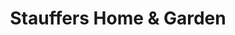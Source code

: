 ---
title: "Stauffers Home & Garden"
url: /lititz/stauffers-home-and-garden/
shop: garden centre
---